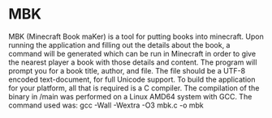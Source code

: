 # MBK
MBK (Minecraft Book maKer) is a tool for putting books into minecraft.
Upon running the application and filling out the details about the book, a command will be generated which can be run in Minecraft in order to give the nearest player a book with those details and content.
The program will prompt you for a book title, author, and file.
The file should be a UTF-8 encoded text-document, for full Unicode support.
To build the application for your platform, all that is required is a C compiler.
The compilation of the binary in /main was performed on a Linux AMD64 system with GCC.
The command used was: gcc -Wall -Wextra -O3 mbk.c -o mbk
